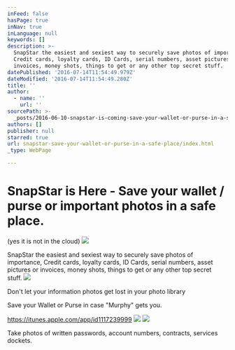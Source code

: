 ```yaml
---
inFeed: false
hasPage: true
inNav: true
inLanguage: null
keywords: []
description: >-
  SnapStar the easiest and sexiest way to securely save photos of importance,
  Credit cards, loyalty cards, ID Cards, serial numbers, asset pictures or
  invoices, money shots, things to get or any other top secret stuff.
datePublished: '2016-07-14T11:54:49.979Z'
dateModified: '2016-07-14T11:54:49.280Z'
title: ''
author:
  - name: ''
    url: ''
sourcePath: >-
  _posts/2016-06-10-snapstar-is-coming-save-your-wallet-or-purse-in-a-safe-pla.md
authors: []
publisher: null
starred: true
url: snapstar-save-your-wallet-or-purse-in-a-safe-place/index.html
_type: WebPage

---
```

# SnapStar is Here - Save your wallet / purse or important photos in a safe place.   
(yes it is not in the cloud)
![](https://the-grid-user-content.s3-us-west-2.amazonaws.com/36594f15-c17a-4bf2-ad25-52ef301ffb7f.jpg)

SnapStar the easiest and sexiest way to securely save photos of importance, Credit cards, loyalty cards, ID Cards, serial numbers, asset pictures or invoices, money shots, things to get or any other top secret stuff.
![](https://the-grid-user-content.s3-us-west-2.amazonaws.com/4f5b91c0-441f-4c57-b77d-b2b0a5896740.jpg)

Don't let your information photos get lost in your photo library

Save your Wallet or Purse in case "Murphy" gets you. 

https://itunes.apple.com/app/id1117239999
![](https://the-grid-user-content.s3-us-west-2.amazonaws.com/48c4dc35-bfce-4f6a-89e4-dcfcf87e3561.jpg)
![](https://the-grid-user-content.s3-us-west-2.amazonaws.com/ec96a38e-52d8-41d2-a9fc-fd7c8bb794df.jpg)

Take photos of written passwords, account numbers, contracts, services dockets.